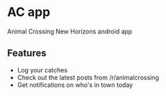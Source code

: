 # AC app
Animal Crossing New Horizons android app

## Features
* Log your catches
* Check out the latest posts from /r/animalcrossing
* Get notifications on who's in town today
